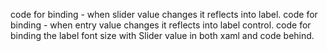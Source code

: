 code for binding -  when slider value changes it reflects into label. 
code for binding -  when entry value changes it reflects into label control.
code for binding the label font size with Slider value in both xaml and code behind.
